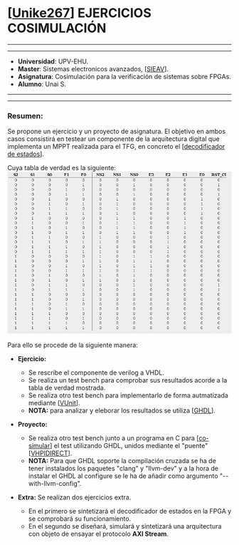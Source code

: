# [[Unike267](https://github.com/Unike267)] EJERCICIOS COSIMULACIÓN
---
---

- **Universidad**: UPV-EHU.
- **Master**: Sistemas electronicos avanzados, [[SIEAV](https://github.com/umarcor/SIEAV)].
- **Asignatura**: Cosimulación para la verificación de sistemas sobre FPGAs.
- **Alumno**: Unai S.

---
---

### Resumen:

Se propone un ejercicio y un proyecto de asignatura. El objetivo en ambos casos consistirá en testear un componente de la arquitectura digital que implementa un MPPT realizada para el TFG, en concreto el [[decodificador de estados](https://github.com/Unike267/MPPT/blob/main/LAZO_ABIERTO_SIMULACION/decoder.v)].

Cuya tabla de verdad es la siguiente:
![Tabla de verdad](https://github.com/Unike267/Photos/blob/master/UNI-Photos/cosim/STATE%20DECODER%20TABLE.png)

Para ello se procede de la siguiente manera:

- **Ejercicio:**
    + Se rescribe el componente de verilog a VHDL.
    + Se realiza un test bench para comprobar sus resultados acorde a la tabla de verdad mostrada.
    + Se realiza otro test bench para implementarlo de forma autmatizada mediante [[VUnit](https://github.com/VUnit/vunit)].
    + **NOTA:** para analizar y eleborar los resultados se utiliza [[GHDL](https://github.com/ghdl/ghdl)].

- **Proyecto:**
    + Se realiza otro test bench junto a un programa en C para [[co-simular](https://github.com/ghdl/ghdl-cosim)] el test utilizando GHDL, unidos mediante el "puente" [[VHPIDIRECT](https://vunit.github.io/cosim/bridges/vhpidirect.html#)].
    + **NOTA:** Para que GHDL soporte la compilación cruzada se ha de tener instalados los paquetes "clang" y "llvm-dev" y a la hora de instalar el GHDL al configure se le ha de añadir como argumento "--with-llvm-config".

- **Extra:** Se realizan dos ejercicios extra.
    + En el primero se sintetizará el decodificador de estados en la FPGA y se comprobará su funcionamiento.
    + En el segundo se diseñará, simulará y sintetizará una arquitectura con objeto de ensayar el protocolo **AXI Stream**.

